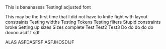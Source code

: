 This is bananassss
Testing!
adjusted font

This may be the first 
time that I did not have to knife fight with layout constraints
Testing widths
Testing Tokens
Testing filters
Stupid constraints broke
Setting up sizes
Sizes complete
Test
Test2
Test3
Do do do do do doooo
asdf
f
sdf

ALAS
ASFDASFSF
ASFJHOSDIJF